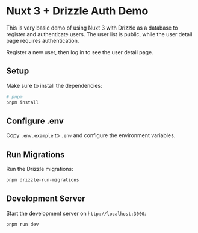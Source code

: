 # Nuxt 3 + Drizzle Auth Demo

This is very basic demo of using Nuxt 3 with Drizzle as a database to register and authenticate users. The user list is public, while the user detail page requires authentication.

Register a new user, then log in to see the user detail page.

## Setup

Make sure to install the dependencies:

```bash
# pnpm
pnpm install

```

## Configure .env

Copy `.env.example` to `.env` and configure the environment variables.


## Run Migrations
    
Run the Drizzle migrations:

```bash
pnpm drizzle-run-migrations
```

## Development Server

Start the development server on `http://localhost:3000`:

```bash
pnpm run dev
```
